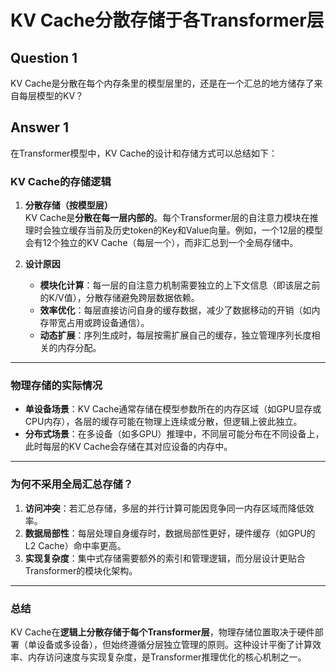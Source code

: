# KV Cache分散存储于各Transformer层

## Question 1

KV Cache是分散在每个内存条里的模型层里的，还是在一个汇总的地方储存了来自每层模型的KV？

## Answer 1

在Transformer模型中，KV Cache的设计和存储方式可以总结如下：

### **KV Cache的存储逻辑**
1. **分散存储（按模型层）**  
   KV Cache是**分散在每一层内部的**。每个Transformer层的自注意力模块在推理时会独立缓存当前及历史token的Key和Value向量。例如，一个12层的模型会有12个独立的KV Cache（每层一个），而非汇总到一个全局存储中。

2. **设计原因**  
   - **模块化计算**：每一层的自注意力机制需要独立的上下文信息（即该层之前的K/V值），分散存储避免跨层数据依赖。  
   - **效率优化**：每层直接访问自身的缓存数据，减少了数据移动的开销（如内存带宽占用或跨设备通信）。  
   - **动态扩展**：序列生成时，每层按需扩展自己的缓存，独立管理序列长度相关的内存分配。

---

### **物理存储的实际情况**
- **单设备场景**：KV Cache通常存储在模型参数所在的内存区域（如GPU显存或CPU内存），各层的缓存可能在物理上连续或分散，但逻辑上彼此独立。  
- **分布式场景**：在多设备（如多GPU）推理中，不同层可能分布在不同设备上，此时每层的KV Cache会存储在其对应设备的内存中。

---

### **为何不采用全局汇总存储？**
1. **访问冲突**：若汇总存储，多层的并行计算可能因竞争同一内存区域而降低效率。  
2. **数据局部性**：每层处理自身缓存时，数据局部性更好，硬件缓存（如GPU的L2 Cache）命中率更高。  
3. **实现复杂度**：集中式存储需要额外的索引和管理逻辑，而分层设计更贴合Transformer的模块化架构。

---

### **总结**
KV Cache在**逻辑上分散存储于每个Transformer层**，物理存储位置取决于硬件部署（单设备或多设备），但始终遵循分层独立管理的原则。这种设计平衡了计算效率、内存访问速度与实现复杂度，是Transformer推理优化的核心机制之一。